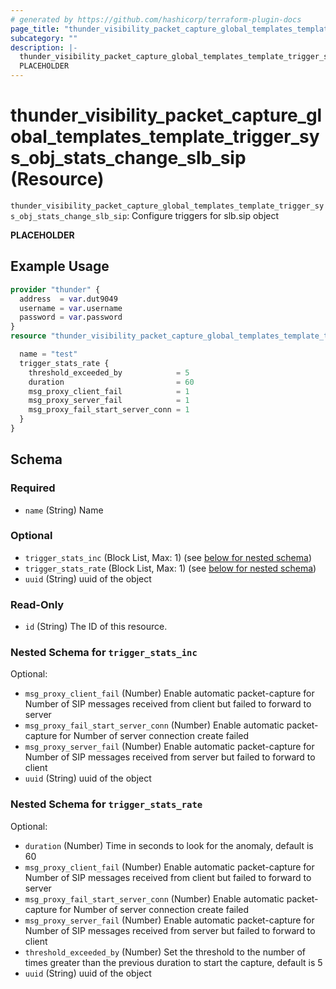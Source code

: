 ```yaml
---
# generated by https://github.com/hashicorp/terraform-plugin-docs
page_title: "thunder_visibility_packet_capture_global_templates_template_trigger_sys_obj_stats_change_slb_sip Resource - terraform-provider-thunder"
subcategory: ""
description: |-
  thunder_visibility_packet_capture_global_templates_template_trigger_sys_obj_stats_change_slb_sip: Configure triggers for slb.sip object
  PLACEHOLDER
---
```


# thunder_visibility_packet_capture_global_templates_template_trigger_sys_obj_stats_change_slb_sip (Resource)

`thunder_visibility_packet_capture_global_templates_template_trigger_sys_obj_stats_change_slb_sip`: Configure triggers for slb.sip object

__PLACEHOLDER__

## Example Usage

```terraform
provider "thunder" {
  address  = var.dut9049
  username = var.username
  password = var.password
}
resource "thunder_visibility_packet_capture_global_templates_template_trigger_sys_obj_stats_change_slb_sip" "thunder_visibility_packet_capture_global_templates_template_trigger_sys_obj_stats_change_slb_sip" {

  name = "test"
  trigger_stats_rate {
    threshold_exceeded_by            = 5
    duration                         = 60
    msg_proxy_client_fail            = 1
    msg_proxy_server_fail            = 1
    msg_proxy_fail_start_server_conn = 1
  }
}
```

<!-- schema generated by tfplugindocs -->
## Schema

### Required

- `name` (String) Name

### Optional

- `trigger_stats_inc` (Block List, Max: 1) (see [below for nested schema](#nestedblock--trigger_stats_inc))
- `trigger_stats_rate` (Block List, Max: 1) (see [below for nested schema](#nestedblock--trigger_stats_rate))
- `uuid` (String) uuid of the object

### Read-Only

- `id` (String) The ID of this resource.

<a id="nestedblock--trigger_stats_inc"></a>
### Nested Schema for `trigger_stats_inc`

Optional:

- `msg_proxy_client_fail` (Number) Enable automatic packet-capture for Number of SIP messages received from client but failed to forward to server
- `msg_proxy_fail_start_server_conn` (Number) Enable automatic packet-capture for Number of server connection create failed
- `msg_proxy_server_fail` (Number) Enable automatic packet-capture for Number of SIP messages received from server but failed to forward to client
- `uuid` (String) uuid of the object


<a id="nestedblock--trigger_stats_rate"></a>
### Nested Schema for `trigger_stats_rate`

Optional:

- `duration` (Number) Time in seconds to look for the anomaly, default is 60
- `msg_proxy_client_fail` (Number) Enable automatic packet-capture for Number of SIP messages received from client but failed to forward to server
- `msg_proxy_fail_start_server_conn` (Number) Enable automatic packet-capture for Number of server connection create failed
- `msg_proxy_server_fail` (Number) Enable automatic packet-capture for Number of SIP messages received from server but failed to forward to client
- `threshold_exceeded_by` (Number) Set the threshold to the number of times greater than the previous duration to start the capture, default is 5
- `uuid` (String) uuid of the object


